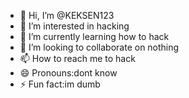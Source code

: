 - 👋 Hi, I’m @KEKSEN123
- 👀 I’m interested in hacking
- 🌱 I’m currently learning how to hack
- 💞️ I’m looking to collaborate on nothing
- 📫 How to reach me to hack
- 😄 Pronouns:dont know
- ⚡ Fun fact:im dumb

<!---
KEKSEN123/KEKSEN123 is a ✨ special ✨ repository because its `README.md` (this file) appears on your GitHub profile.
You can click the Preview link to take a look at your changes.
--->

